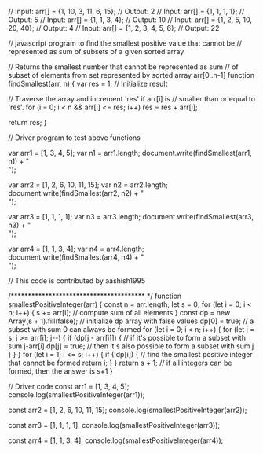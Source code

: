 // Input:  arr[] = {1, 10, 3, 11, 6, 15};
// Output: 2
// Input:  arr[] = {1, 1, 1, 1};
// Output: 5
// Input:  arr[] = {1, 1, 3, 4};
// Output: 10
// Input:  arr[] = {1, 2, 5, 10, 20, 40};
// Output: 4
// Input:  arr[] = {1, 2, 3, 4, 5, 6};
// Output: 22

// javascript program to find the smallest positive value that cannot be
// represented as sum of subsets of a given sorted array

// Returns the smallest number that cannot be represented as sum
// of subset of elements from set represented by sorted array arr[0..n-1]
function findSmallest(arr, n) {
  var res = 1; // Initialize result

  // Traverse the array and increment 'res' if arr[i] is
  // smaller than or equal to 'res'.
  for (i = 0; i < n && arr[i] <= res; i++) res = res + arr[i];

  return res;
}

// Driver program to test above functions

var arr1 = [1, 3, 4, 5];
var n1 = arr1.length;
document.write(findSmallest(arr1, n1) + "<br/>");

var arr2 = [1, 2, 6, 10, 11, 15];
var n2 = arr2.length;
document.write(findSmallest(arr2, n2) + "<br/>");

var arr3 = [1, 1, 1, 1];
var n3 = arr3.length;
document.write(findSmallest(arr3, n3) + "<br/>");

var arr4 = [1, 1, 3, 4];
var n4 = arr4.length;
document.write(findSmallest(arr4, n4) + "<br/>");

// This code is contributed by aashish1995

/*************************************** */
function smallestPositiveInteger(arr) {
  const n = arr.length;
  let s = 0;
  for (let i = 0; i < n; i++) {
    s += arr[i]; // compute sum of all elements
  }
  const dp = new Array(s + 1).fill(false); // initialize dp array with false values
  dp[0] = true; // a subset with sum 0 can always be formed
  for (let i = 0; i < n; i++) {
    for (let j = s; j >= arr[i]; j--) {
      if (dp[j - arr[i]]) {
        // if it's possible to form a subset with sum j-arr[i]
        dp[j] = true; // then it's also possible to form a subset with sum j
      }
    }
  }
  for (let i = 1; i <= s; i++) {
    if (!dp[i]) {
      // find the smallest positive integer that cannot be formed
      return i;
    }
  }
  return s + 1; // if all integers can be formed, then the answer is s+1
}

// Driver code
const arr1 = [1, 3, 4, 5];
console.log(smallestPositiveInteger(arr1));

const arr2 = [1, 2, 6, 10, 11, 15];
console.log(smallestPositiveInteger(arr2));

const arr3 = [1, 1, 1, 1];
console.log(smallestPositiveInteger(arr3));

const arr4 = [1, 1, 3, 4];
console.log(smallestPositiveInteger(arr4));
